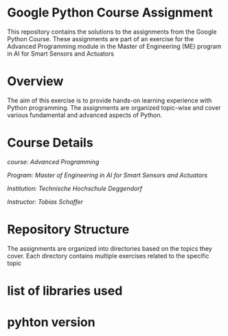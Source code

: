 # Google Python Course Assignment 
 This repository contains the solutions to the assignments from the Google Python Course. These assignments are part of an exercise for the Advanced Programming module in the Master of Engineering (ME) program in AI for Smart Sensors and Actuators

 # Overview
The aim of this exercise is to provide hands-on learning experience with Python programming. The assignments are organized topic-wise and cover various fundamental and advanced aspects of Python.

# Course Details

 *course: Advanced Programming*

 *Program: Master of Engineering in AI for Smart Sensors and Actuators*

 *Institution: Technische Hochschule Deggendorf*
 
 *Instructor: Tobias Schaffer*

 # Repository Structure

 The assignments are organized into directories based on the topics they cover. Each directory contains multiple exercises related to the specific topic

 # list of libraries used 

 # pyhton version 